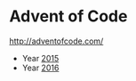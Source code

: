 # Advent of Code

http://adventofcode.com/

* Year [2015](http://adventofcode.com/2015)
* Year [2016](http://adventofcode.com/2016)
